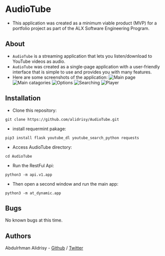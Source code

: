 # AudioTube
* This application was created as a minimum viable product (MVP) for a portfolio project as part of the ALX Software Engineering Program.


## About
* `AudioTube` is a streaming application that lets you listen/download to YouTube videos as audio.
* `AudioTube` was created as a single-page application with a user-friendly interface that is simple to use and provides you with many features.
* Here are some screenshots of the application:
![Main page](/app_images/main.jpg)
![Main catagories](/app_images/tag.jpg)
![Options](/app_images/option.jpg)
![Searching](/app_images/search.jpg)
![Player](/app_images/play.jpg)


## Installation
* Clone this repository:
```
git clone https://github.com/alidrisy/AudioTube.git
```
* install requermint pakage:
```
pip3 install flask youtube_dl youtube_search_python requests
```
* Access AudioTube directory: 
``` 
cd AudioTube 
```
* Run the RestFul Api: 
```
python3 -m api.v1.app
```
* Then open a second window and run the main app:
```
python3 -m at_dynamic.app
```

## Bugs
No known bugs at this time.


## Authors
Abdulrhman Alidrisy - [Github](https://github.com/alidrisy) / [Twitter](https://twitter.com/AbdulrahmanAdeb?t=c6JBtd7TXIrv0vyOAPryMQ&s=09)
